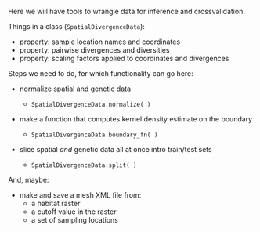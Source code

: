 Here we will have tools to wrangle data for inference and crossvalidation.

Things in a class (`SpatialDivergenceData`):
- property: sample location names and coordinates
- property: pairwise divergences and diversities
- property: scaling factors applied to coordinates and divergences


Steps we need to do, for which functionality can go here:

- normalize spatial and genetic data
    * `SpatialDivergenceData.normalize( )`

- make a function that computes kernel density estimate on the boundary
    * `SpatialDivergenceData.boundary_fn( )`

- slice spatial *and* genetic data all at once intro train/test sets
    * `SpatialDivergenceData.split( )`

And, maybe:

- make and save a mesh XML file from:
    * a habitat raster
    * a cutoff value in the raster
    * a set of sampling locations
